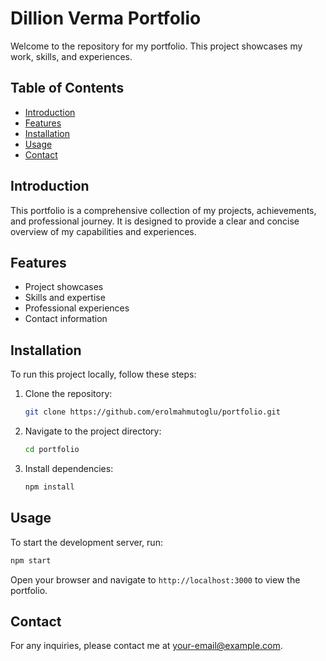 # Dillion Verma Portfolio

Welcome to the repository for my portfolio. This project showcases my work, skills, and experiences.

## Table of Contents

- [Introduction](#introduction)
- [Features](#features)
- [Installation](#installation)
- [Usage](#usage)
- [Contact](#contact)

## Introduction

This portfolio is a comprehensive collection of my projects, achievements, and professional journey. It is designed to provide a clear and concise overview of my capabilities and experiences.

## Features

- Project showcases
- Skills and expertise
- Professional experiences
- Contact information

## Installation

To run this project locally, follow these steps:

1. Clone the repository:
   ```bash
   git clone https://github.com/erolmahmutoglu/portfolio.git
   ```
2. Navigate to the project directory:
   ```bash
   cd portfolio
   ```
3. Install dependencies:
   ```bash
   npm install
   ```

## Usage

To start the development server, run:

```bash
npm start
```

Open your browser and navigate to `http://localhost:3000` to view the portfolio.

## Contact

For any inquiries, please contact me at [your-email@example.com](mailto:erol.mahmutoglu@outlook.com).
